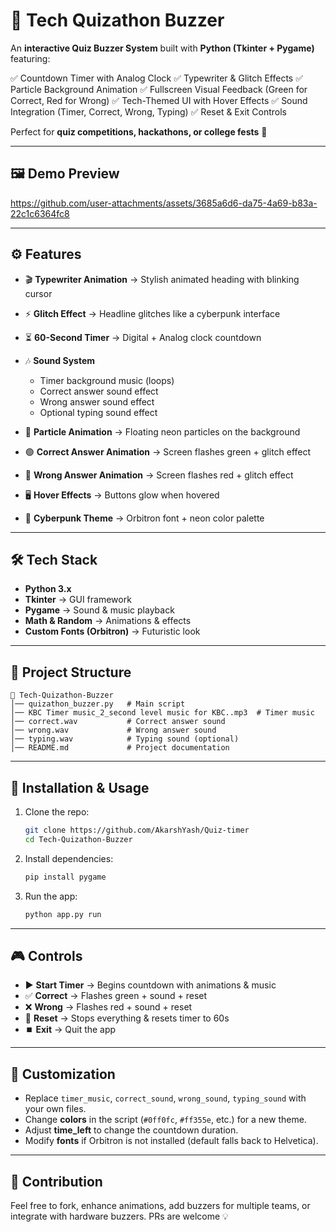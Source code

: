 # 🎯 Tech Quizathon Buzzer

An **interactive Quiz Buzzer System** built with **Python (Tkinter + Pygame)** featuring:

✅ Countdown Timer with Analog Clock
✅ Typewriter & Glitch Effects
✅ Particle Background Animation
✅ Fullscreen Visual Feedback (Green for Correct, Red for Wrong)
✅ Tech-Themed UI with Hover Effects
✅ Sound Integration (Timer, Correct, Wrong, Typing)
✅ Reset & Exit Controls

Perfect for **quiz competitions, hackathons, or college fests** 🎤

---

## 🖼️ Demo Preview

https://github.com/user-attachments/assets/3685a6d6-da75-4a69-b83a-22c1c6364fc8



---

## ⚙️ Features

* 🎬 **Typewriter Animation** → Stylish animated heading with blinking cursor
* ⚡ **Glitch Effect** → Headline glitches like a cyberpunk interface
* ⏳ **60-Second Timer** → Digital + Analog clock countdown
* 🎶 **Sound System**

  * Timer background music (loops)
  * Correct answer sound effect
  * Wrong answer sound effect
  * Optional typing sound effect
* 🌌 **Particle Animation** → Floating neon particles on the background
* 🟢 **Correct Answer Animation** → Screen flashes green + glitch effect
* 🔴 **Wrong Answer Animation** → Screen flashes red + glitch effect
* 🖥️ **Hover Effects** → Buttons glow when hovered
* 🎨 **Cyberpunk Theme** → Orbitron font + neon color palette

---

## 🛠️ Tech Stack

* **Python 3.x**
* **Tkinter** → GUI framework
* **Pygame** → Sound & music playback
* **Math & Random** → Animations & effects
* **Custom Fonts (Orbitron)** → Futuristic look

---

## 📂 Project Structure

```
📁 Tech-Quizathon-Buzzer
│── quizathon_buzzer.py   # Main script
│── KBC Timer music_2_second level music for KBC..mp3  # Timer music
│── correct.wav           # Correct answer sound
│── wrong.wav             # Wrong answer sound
│── typing.wav            # Typing sound (optional)
│── README.md             # Project documentation
```

---

## 🚀 Installation & Usage

1. Clone the repo:

   ```bash
   git clone https://github.com/AkarshYash/Quiz-timer
   cd Tech-Quizathon-Buzzer
   ```

2. Install dependencies:

   ```bash
   pip install pygame
   ```

3. Run the app:

   ```bash
   python app.py run
   ```

---

## 🎮 Controls

* ▶️ **Start Timer** → Begins countdown with animations & music
* ✅ **Correct** → Flashes green + sound + reset
* ❌ **Wrong** → Flashes red + sound + reset
* 🔄 **Reset** → Stops everything & resets timer to 60s
* ⏹️ **Exit** → Quit the app

---

## 🎨 Customization

* Replace `timer_music`, `correct_sound`, `wrong_sound`, `typing_sound` with your own files.
* Change **colors** in the script (`#0ff0fc`, `#ff355e`, etc.) for a new theme.
* Adjust **time\_left** to change the countdown duration.
* Modify **fonts** if Orbitron is not installed (default falls back to Helvetica).

---

## 🤝 Contribution

Feel free to fork, enhance animations, add buzzers for multiple teams, or integrate with hardware buzzers.
PRs are welcome 💡
